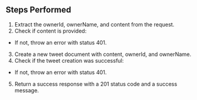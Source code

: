 ## Steps Performed

1. Extract the ownerId, ownerName, and content from the request.
2. Check if content is provided:
- If not, throw an error with status 401.
3. Create a new tweet document with content, ownerId, and ownerName.
4. Check if the tweet creation was successful:
- If not, throw an error with status 401.
5. Return a success response with a 201 status code and a success message.